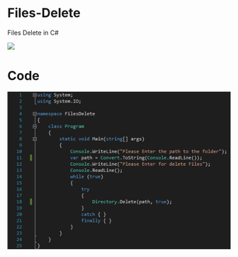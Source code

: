 # Files-Delete
Files Delete in C#

![](https://github.com/KhachatryanSuren/Files-Delete/blob/master/Files%20Delete.gif)
# Code

![](https://github.com/KhachatryanSuren/Files-Delete/blob/master/Code.png)
